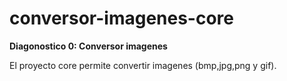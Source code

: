 # conversor-imagenes-core

**Diagonostico 0:  Conversor imagenes**

El proyecto core permite convertir imagenes (bmp,jpg,png y gif).




